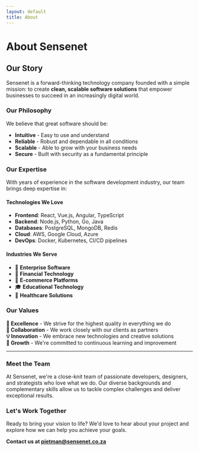 ```yaml
---
layout: default
title: About
---
```


# About Sensenet

## Our Story

Sensenet is a forward-thinking technology company founded with a simple mission: to create **clean, scalable software solutions** that empower businesses to succeed in an increasingly digital world.

### Our Philosophy

We believe that great software should be:
- **Intuitive** - Easy to use and understand
- **Reliable** - Robust and dependable in all conditions
- **Scalable** - Able to grow with your business needs
- **Secure** - Built with security as a fundamental principle

### Our Expertise

With years of experience in the software development industry, our team brings deep expertise in:

#### Technologies We Love
- **Frontend**: React, Vue.js, Angular, TypeScript
- **Backend**: Node.js, Python, Go, Java
- **Databases**: PostgreSQL, MongoDB, Redis
- **Cloud**: AWS, Google Cloud, Azure
- **DevOps**: Docker, Kubernetes, CI/CD pipelines

#### Industries We Serve
- 🏢 **Enterprise Software**
- 💼 **Financial Technology**
- 🛒 **E-commerce Platforms**
- 🎓 **Educational Technology**
- 🏥 **Healthcare Solutions**

### Our Values

**🎯 Excellence** - We strive for the highest quality in everything we do  
**🤝 Collaboration** - We work closely with our clients as partners  
**💡 Innovation** - We embrace new technologies and creative solutions  
**🌱 Growth** - We're committed to continuous learning and improvement  

---

### Meet the Team

At Sensenet, we're a close-knit team of passionate developers, designers, and strategists who love what we do. Our diverse backgrounds and complementary skills allow us to tackle complex challenges and deliver exceptional results.

### Let's Work Together

Ready to bring your vision to life? We'd love to hear about your project and explore how we can help you achieve your goals.

**Contact us at [pietman@sensenet.co.za](mailto:pietman@sensenet.co.za)**
